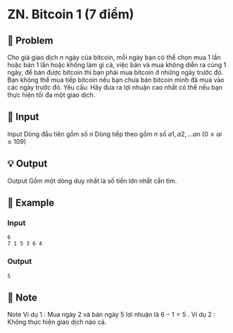 # ZN. Bitcoin 1 (7 điểm)

## 📖 Problem

Cho giá giao dịch
$n$
ngày của bitcoin, mỗi ngày bạn có thể chọn mua
$1$
lần hoặc bán
$1$
lần hoặc không làm gì cả, việc bán và mua không diễn ra cùng
$1$
ngày, để bán được bitcoin thì bạn phải mua bitcoin ở những ngày trước đó. Bạn không thể mua tiếp bitcoin nếu bạn chưa bán bitcoin mình đã mua vào các ngày trước đó.
Yêu cầu:
Hãy đưa ra lợi nhuận cao nhất có thể nếu bạn thực hiện tối đa một giao dịch.


## 🧩 Input

Input
Dòng đầu tiên gồm số
$n$
Dòng tiếp theo gồm
$n$
số
$a1,a2, ...an$
$(0 ≤ai≤ 109)$


## 💡 Output

Output
Gồm một dòng duy nhất là số tiền lớn nhất cần tìm.


## 🧠 Example

### Input

```text
6
7 1 5 3 6 4
```

### Output

```text
5
```



## 📝 Note

Note
Ví dụ
$1$
:
Mua ngày
$2$
và bán ngày
$5$
lợi nhuận là
$6 - 1 = 5$
.
Ví dụ
$2$
:
Không thực hiên giao dịch nào cả.

